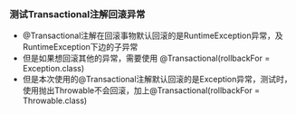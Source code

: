 ### 测试Transactional注解回滚异常
- @Transactional注解在回滚事物默认回滚的是RuntimeException异常，及RuntimeException下边的子异常
- 但是如果想回滚其他的异常，需要使用 @Transactional(rollbackFor = Exception.class) 
- 但是本次使用的@Transactional注解默认回滚的是Exception异常，测试时，使用抛出Throwable不会回滚，加上@Transactional(rollbackFor = Throwable.class)